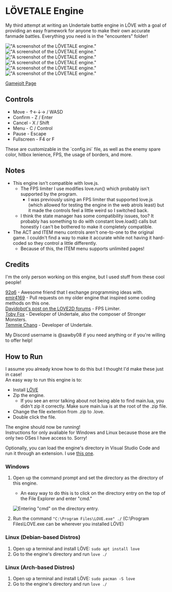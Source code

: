 # LÖVETALE Engine
<p>My third attempt at writing an Undertale battle engine in LÖVE with a goal of providing an easy framework for anyone to make their own accurate fanmade battles. Everything you need is in the "encounters" folder!</p>

!["A screenshot of the LÖVETALE engine."](./github/screenie1.png "A screenshot of the LÖVETALE engine.")
!["A screenshot of the LÖVETALE engine."](./github/screenie2.png "A screenshot of the LÖVETALE engine.")
!["A screenshot of the LÖVETALE engine."](./github/screenie3.png "A screenshot of the LÖVETALE engine.")
!["A screenshot of the LÖVETALE engine."](./github/screenie4.png "A screenshot of the LÖVETALE engine.")
!["A screenshot of the LÖVETALE engine."](./github/screenie5.png "A screenshot of the LÖVETALE engine.")
!["A screenshot of the LÖVETALE engine."](./github/screenie.gif "A screenshot of the LÖVETALE engine.")

[Gamejolt Page](https://gamejolt.com/games/lovetale/1000844)

## Controls
- Move - ↑←↓→ / WASD
- Confirm - Z / Enter
- Cancel - X / Shift
- Menu - C / Control
- Pause - Escape
- Fullscreen - F4 or F

<p>These are customizable in the `config.ini` file, as well as the enemy spare color, hitbox lenience, FPS, the usage of borders, and more.</p>

## Notes
- This engine isn't compatible with love.js.
    - The FPS limiter I use modifies love.run() which probably isn't supported by the program.
        - I was previously using an FPS limiter that supported love.js (which allowed for testing the engine in the web atrols  least) but it made the controls feel a little weird so I switched back.
    - I think the state manager has some compatibility issues, too? It probably has something to do with constant love.load() calls but honestly I can't be bothered to make it completely compatible.
- The ACT and ITEM menu controls aren't one-to-one to the original game. I couldn't find a way to make it accurate while not having it hard-coded so they control a little differently.
    - Because of this, the ITEM menu supports unlimited pages!

## Credits
<p>I'm the only person working on this engine, but I used stuff from these cool people!</p>

[92q6](https://github.com/92q6) - Awesome friend that I exchange programming ideas with.<br>
[emir4169](https://github.com/emir4169) - Pull requests on my older engine that inspired some coding methods on this one. <br>
[Davidobot's post on the LOVE2D forums](https://love2d.org/forums/viewtopic.php?p=199030&sid=5e50e42e22e4538ca0f3f7b0717aa2f2#p199030) - FPS Limiter. </br>
[Toby Fox](https://x.com/tobyfox) - Developer of Undertale, also the composer of Stronger Monsters. </br>
[Temmie Chang](https://x.com/tuyoki) - Developer of Undertale. </br>

<p>My Discord username is @sawby08 if you need anything or if you're willing to offer help!</p>

## How to Run
<p>I assume you already know how to do this but I thought I'd make these just in case!<br>An easy way to run this engine is to:</p>

- Install [LÖVE](https://love2d.org/)
- Zip the engine.
    - If you see an error talking about not being able to find main.lua, you didn't zip it correctly. Make sure main.lua is at the root of the .zip file.
- Change the file extention from .zip to .love.
- Double click the file.

<p>The engine should now be running!<br>Instructions for only avaliable for Windows and Linux because those are the only two OSes I have access to. Sorry!</p>

Optionally, you can load the engine's directory in Visual Studio Code and run it through an extension. I use [this one](https://marketplace.visualstudio.com/items?itemName=pixelbyte-studios.pixelbyte-love2d).

### Windows

1. Open up the command prompt and set the directory as the directory of this engine.

    - An easy way to do this is to click on the directory entry on the top of the File Explorer and enter "cmd."

    ![Entering "cmd" on the directory entry.](github/tut1.png)

2. Run the command `"C:\Program Files\LOVE.exe" ./` (C:\Program Files\LOVE.exe can be wherever you installed LÖVE)

### Linux (Debian-based Distros)

1. Open up a terminal and install LÖVE: `sudo apt install love`
2. Go to the engine's directory and run `love ./`

### Linux (Arch-based Distros)

1. Open up a terminal and install LÖVE: `sudo pacman -S love`
2. Go to the engine's directory and run `love ./`